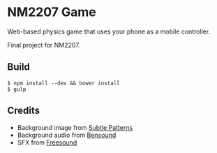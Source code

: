 # NM2207 Game

Web-based physics game that uses your phone as a mobile controller.

Final project for NM2207.

## Build

    $ npm install --dev && bower install
    $ gulp

## Credits

 - Background image from [Subtle Patterns](http://subtlepatterns.com/)
 - Background audio from [Bensound](http://www.bensound.com/)
 - SFX from [Freesound](https://www.freesound.org/)
